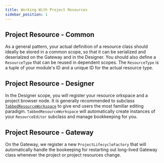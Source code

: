 ```yaml
---
title: Working With Project Resources
sidebar_position: 1
---
```


## Project Resource - Common
As a general pattern, your actual definition of a resource class should ideally be stored in a common scope, so that it can be serialized and deserialzed on the Gateway and in the Designer. You should also define a `ResourceType` that can be reused in dependent scopes. The `ResourceType` is a tuple of your module's ID and a unique ID for the actual resource type.

<!---
Code Example/Snippets
--->

## Project Resource - Designer
In the Designer scope, you will register your resource orkspace and a project browser node. It is generally recommended to subclass [`TabbedResourceWorkspace`](/docs/programming-for-the-designer/building-a-workspace.md#tabbed-resource-workspace) to give end users the most familiar editing paradigm. `TabbedResourceWorkspace` will automatically create instances of your `ResourceEditor` subclass and manage bookkeeping for you.

<!---
Code Example/Snippets
--->

## Project Resource - Gateway
On the Gateway, we register a new `ProjectLifecycleFactory` that will automatically handle the bookeeping for restarting out long-lived Gateway class whenever the project or project resources change.

<!---
Code Example/Snippets
--->